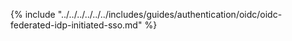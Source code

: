 {% include "../../../../../../includes/guides/authentication/oidc/oidc-federated-idp-initiated-sso.md" %}